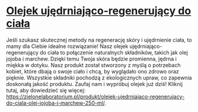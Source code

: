 # [Olejek ujędrniająco-regenerujący do ciała](https://zielonelaboratorium.pl/produkt/olejek-ujedrniajaco-regenerujacy-do-ciala-olej-jojoba-i-marchew-250-ml/)

Jeśli szukasz skutecznej metody na regenerację skóry i ujędrnienie ciała, to mamy dla Ciebie idealne rozwiązanie! Nasz olejek ujędrniająco-regenerujący do ciała to połączenie naturalnych składników, takich jak olej jojoba i marchew. Dzięki temu Twoja skóra będzie promienna, jędrna i miękka w dotyku. Nasz produkt został stworzony z myślą o potrzebach kobiet, które dbają o swoje ciało i chcą, by wyglądało ono zdrowo oraz pięknie. Wszystkie składniki pochodzą z ekologicznych upraw, co zapewnia doskonałą jakość produktu. Zaufaj nam i wypróbuj olejek już dziś! Kliknij tutaj, aby dowiedzieć się więcej: https://zielonelaboratorium.pl/produkt/olejek-ujedrniajaco-regenerujacy-do-ciala-olej-jojoba-i-marchew-250-ml/.